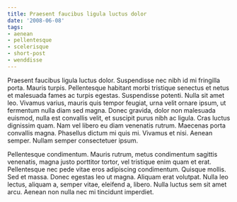 ```yaml
---
title: Praesent faucibus ligula luctus dolor
date: '2008-06-08'
tags:
- aenean
- pellentesque
- scelerisque
- short-post
- wenddisse
---
```


Praesent faucibus ligula luctus dolor. Suspendisse nec nibh id mi fringilla porta. Mauris turpis. Pellentesque habitant morbi tristique senectus et netus et malesuada fames ac turpis egestas. Suspendisse potenti. Nulla sit amet leo. Vivamus varius, mauris quis tempor feugiat, urna velit ornare ipsum, ut fermentum nulla diam sed magna. Donec gravida, dolor non malesuada euismod, nulla est convallis velit, et suscipit purus nibh ac ligula. Cras luctus dignissim quam. Nam vel libero eu diam venenatis rutrum. Maecenas porta convallis magna. Phasellus dictum mi quis mi. Vivamus et nisi. Aenean semper. Nullam semper consectetuer ipsum.

Pellentesque condimentum. Mauris rutrum, metus condimentum sagittis venenatis, magna justo porttitor tortor, vel tristique enim quam et erat. Pellentesque nec pede vitae eros adipiscing condimentum. Quisque mollis. Sed et massa. Donec egestas leo ut magna. Aliquam erat volutpat. Nulla leo lectus, aliquam a, semper vitae, eleifend a, libero. Nulla luctus sem sit amet arcu. Aenean non nulla nec mi tincidunt imperdiet.
